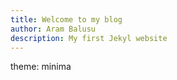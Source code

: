 ```yaml
---
title: Welcome to my blog
author: Aram Balusu
description: My first Jekyl website
---
```

theme: minima
